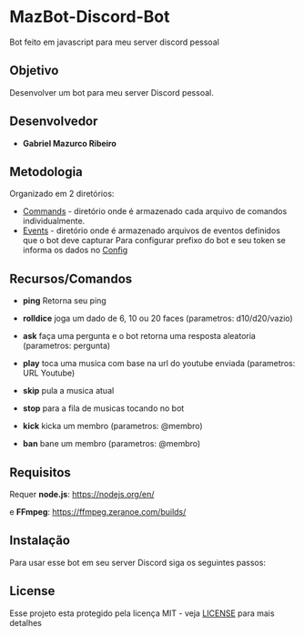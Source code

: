 # MazBot-Discord-Bot
Bot feito em javascript para meu server discord pessoal

## Objetivo
Desenvolver um bot para meu server Discord pessoal.

## Desenvolvedor
* **Gabriel Mazurco Ribeiro**

## Metodologia
Organizado em 2 diretórios:
  * [Commands](commands) - diretório onde é armazenado cada arquivo de comandos individualmente.
  * [Events](events) - diretório onde é armazenado arquivos de eventos definidos que o bot deve capturar
Para configurar prefixo do bot e seu token se informa os dados no [Config](config.json)

## Recursos/Comandos

* **ping** Retorna seu ping

* **rolldice** joga um dado de 6, 10 ou 20 faces (parametros: d10/d20/vazio)

* **ask** faça uma pergunta e o bot retorna uma resposta aleatoria (parametros: pergunta)

* **play** toca uma musica com base na url do youtube enviada (parametros: URL Youtube)

* **skip** pula a musica atual

* **stop** para a fila de musicas tocando no bot

* **kick** kicka um membro (parametros: @membro)

* **ban** bane um membro (parametros: @membro)

## Requisitos

Requer **node.js**: https://nodejs.org/en/

e **FFmpeg**: https://ffmpeg.zeranoe.com/builds/

## Instalação
Para usar esse bot em seu server Discord siga os seguintes passos:

## License

Esse projeto esta protegido pela licença MIT - veja [LICENSE](LICENSE) para mais detalhes
